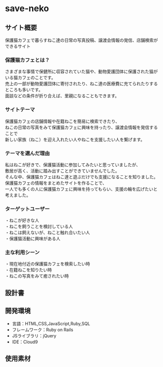 # save-neko


## サイト概要

保護猫カフェで暮らすねこ達の日常の写真投稿、譲渡会情報の発信、店舗検索ができるサイト<br>

### 保護猫カフェとは？
さまざまな事情で保健所に収容されていた猫や、動物愛護団体に保護された猫がいる猫カフェのことです。<br>
売上の一部が動物愛護団体に寄付されたり、ねこ達の医療費に充てられたりするところも多いです。<br>
面談などの条件が折り合えば、里親になることもできます。<br>


### サイトテーマ

保護猫カフェの店舗情報や在籍ねこを簡易に検索できたり、<br>
ねこの日常の写真をみて保護猫カフェに興味を持ったり、譲渡会情報を発信することで<br>
新しい家族（ねこ）を迎え入れたい人やねこを支援したい人を繋げます。<br>


### テーマを選んだ理由

私はねこが好きで、保護猫活動に参加してみたいと思っていましたが、<br>
敷居が高く、活動に踏み出すことができていませんでした。<br>
そんな中、保護猫カフェはねこ達と遊ぶだけでも支援になることを知りました。<br>
保護猫カフェの情報をまとめたサイトを作ることで、<br>
一人でも多くの人に保護猫カフェに興味を持ってもらい、支援の輪を広げたいと考えました。<br>


### ターゲットユーザー

・ねこが好きな人<br>
・ねこを飼うことを検討している人<br>
・ねこは飼えないが、ねこと触れ合いたい人<br>
・保護猫活動に興味がある人<br>


### 主な利用シーン

・現在地付近の保護猫カフェを検索したい時<br>
・在籍ねこを知りたい時<br>
・ねこの写真をみて癒されたい時<br>


## 設計書


## 開発環境
- 言語：HTML,CSS,JavaScript,Ruby,SQL
- フレームワーク：Ruby on Rails
- JSライブラリ：jQuery
- IDE：Cloud9

## 使用素材